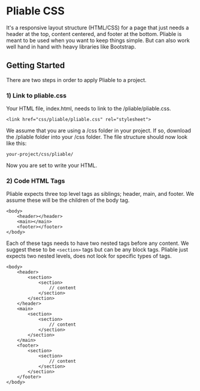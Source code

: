# Pliable CSS

It's a responsive layout structure (HTML/CSS) for a page that just needs a header at the top, content centered, and footer at the bottom.  Pliable is meant to be used when you want to keep things simple.  But can also work well hand in hand with heavy libraries like Bootstrap.  

## Getting Started

There are two steps in order to apply Pliable to a project.

### 1) Link to pliable.css

Your HTML file, index.html, needs to link to the /pliable/pliable.css.  

```
<link href="css/pliable/pliable.css" rel="stylesheet">
```
We assume that you are using a /css folder in your project.  If so, download the /pliable folder into your /css folder.  The file structure should now look like this:

```
your-project/css/pliable/
```
Now you are set to write your HTML.

### 2) Code HTML Tags

Pliable expects three top level tags as siblings; header, main, and footer.  We assume these will be the children of the body tag.

```
<body>
    <header></header>
    <main></main>
    <footer></footer>
</body>
```
Each of these tags needs to have two nested tags before any content.  We suggest these to be `<section>` tags but can be any block tags.  Pliable just expects two nested levels, does not look for specific types of tags.  

```
<body>
    <header>
        <section>
            <section>
                // content
            </section>
        </section>
    </header>
    <main>
        <section>
            <section>
                // content
            </section>
        </section>
    </main>
    <footer>
        <section>
            <section>
                // content
            </section>
        </section>
    </footer>
</body>
```